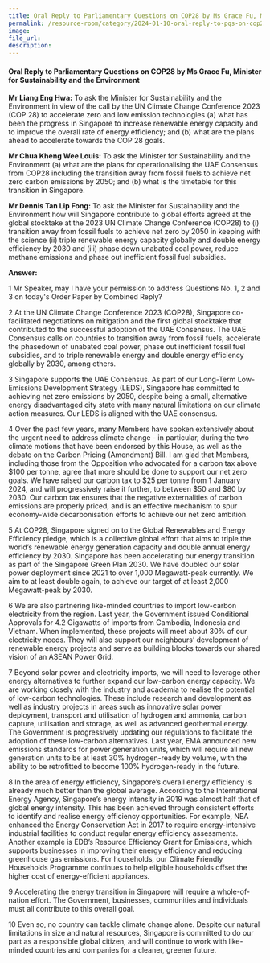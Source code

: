 ```yaml
---
title: Oral Reply to Parliamentary Questions on COP28 by Ms Grace Fu, Minister for Sustainability and the Environment
permalink: /resource-room/category/2024-01-10-oral-reply-to-pqs-on-cop28/
image:
file_url:
description:
---
```

 
#### Oral Reply to Parliamentary Questions on COP28 by Ms Grace Fu, Minister for Sustainability and the Environment

**Mr Liang Eng Hwa:** To ask the Minister for Sustainability and the Environment in view of the call by the UN Climate Change Conference 2023 (COP 28) to accelerate zero and low emission technologies (a) what has been the progress in Singapore to increase renewable energy capacity and to improve the overall rate of energy efficiency; and (b) what are the plans ahead to accelerate towards the COP 28 goals.  

**Mr Chua Kheng Wee Louis:** To ask the Minister for Sustainability and the Environment (a) what are the plans for operationalising the UAE Consensus from COP28 including the transition away from fossil fuels to achieve net zero carbon emissions by 2050; and (b) what is the timetable for this transition in Singapore.  

**Mr Dennis Tan Lip Fong:** To ask the Minister for Sustainability and the Environment how will Singapore contribute to global efforts agreed at the global stocktake at the 2023 UN Climate Change Conference (COP28) to (i) transition away from fossil fuels to achieve net zero by 2050 in keeping with the science (ii) triple renewable energy capacity globally and double energy efficiency by 2030 and (iii) phase down unabated coal power, reduce methane emissions and phase out inefficient fossil fuel subsidies.  

**Answer:**

1 Mr Speaker, may I have your permission to address Questions No. 1, 2 and 3 on today's Order Paper by Combined Reply?  

2 At the UN Climate Change Conference 2023 (COP28), Singapore co-facilitated negotiations on mitigation and the first global stocktake that contributed to the successful adoption of the UAE Consensus. The UAE Consensus calls on countries to transition away from fossil fuels, accelerate the phasedown of unabated coal power, phase out inefficient fossil fuel subsidies, and to triple renewable energy and double energy efficiency globally by 2030, among others.  

3 Singapore supports the UAE Consensus. As part of our Long-Term Low-Emissions Development Strategy (LEDS), Singapore has committed to achieving net zero emissions by 2050, despite being a small, alternative energy disadvantaged city state with many natural limitations on our climate action measures. Our LEDS is aligned with the UAE consensus.  

4 Over the past few years, many Members have spoken extensively about the urgent need to address climate change - in particular, during the two climate motions that have been endorsed by this House, as well as the debate on the Carbon Pricing (Amendment) Bill. I am glad that Members, including those from the Opposition who advocated for a carbon tax above $100 per tonne, agree that more should be done to support our net zero goals. We have raised our carbon tax to $25 per tonne from 1 January 2024, and will progressively raise it further, to between $50 and $80 by 2030. Our carbon tax ensures that the negative externalities of carbon emissions are properly priced, and is an effective mechanism to spur economy-wide decarbonisation efforts to achieve our net zero ambition.  

5 At COP28, Singapore signed on to the Global Renewables and Energy Efficiency pledge, which is a collective global effort that aims to triple the world’s renewable energy generation capacity and double annual energy efficiency by 2030. Singapore has been accelerating our energy transition as part of the Singapore Green Plan 2030. We have doubled our solar power deployment since 2021 to over 1,000 Megawatt-peak currently. We aim to at least double again, to achieve our target of at least 2,000 Megawatt-peak by 2030.  

6 We are also partnering like-minded countries to import low-carbon electricity from the region. Last year, the Government issued Conditional Approvals for 4.2 Gigawatts of imports from Cambodia, Indonesia and Vietnam. When implemented, these projects will meet about 30% of our electricity needs. They will also support our neighbours’ development of renewable energy projects and serve as building blocks towards our shared vision of an ASEAN Power Grid.  

7 Beyond solar power and electricity imports, we will need to leverage other energy alternatives to further expand our low-carbon energy capacity. We are working closely with the industry and academia to realise the potential of low-carbon technologies. These include research and development as well as industry projects in areas such as innovative solar power deployment, transport and utilisation of hydrogen and ammonia, carbon capture, utilisation and storage, as well as advanced geothermal energy. The Government is progressively updating our regulations to facilitate the adoption of these low-carbon alternatives. Last year, EMA announced new emissions standards for power generation units, which will require all new generation units to be at least 30% hydrogen-ready by volume, with the ability to be retrofitted to become 100% hydrogen-ready in the future.  

8 In the area of energy efficiency, Singapore’s overall energy efficiency is already much better than the global average. According to the International Energy Agency, Singapore’s energy intensity in 2019 was almost half that of global energy intensity. This has been achieved through consistent efforts to identify and realise energy efficiency opportunities. For example, NEA enhanced the Energy Conservation Act in 2017 to require energy-intensive industrial facilities to conduct regular energy efficiency assessments. Another example is EDB’s Resource Efficiency Grant for Emissions, which supports businesses in improving their energy efficiency and reducing greenhouse gas emissions. For households, our Climate Friendly Households Programme continues to help eligible households offset the higher cost of energy-efficient appliances.  

9 Accelerating the energy transition in Singapore will require a whole-of-nation effort. The Government, businesses, communities and individuals must all contribute to this overall goal.  

10 Even so, no country can tackle climate change alone. Despite our natural limitations in size and natural resources, Singapore is committed to do our part as a responsible global citizen, and will continue to work with like-minded countries and companies for a cleaner, greener future.  
